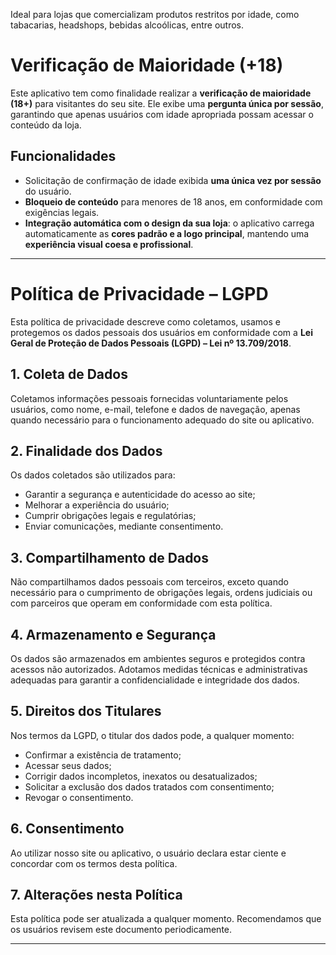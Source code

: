 Ideal para lojas que comercializam produtos restritos por idade, como tabacarias, headshops, bebidas alcoólicas, entre outros.

# Verificação de Maioridade (+18)

Este aplicativo tem como finalidade realizar a **verificação de maioridade (18+)** para visitantes do seu site. Ele exibe uma **pergunta única por sessão**, garantindo que apenas usuários com idade apropriada possam acessar o conteúdo da loja.

## Funcionalidades

- Solicitação de confirmação de idade exibida **uma única vez por sessão** do usuário.
- **Bloqueio de conteúdo** para menores de 18 anos, em conformidade com exigências legais.
- **Integração automática com o design da sua loja**: o aplicativo carrega automaticamente as **cores padrão e a logo principal**, mantendo uma **experiência visual coesa e profissional**.

---

# Política de Privacidade – LGPD

Esta política de privacidade descreve como coletamos, usamos e protegemos os dados pessoais dos usuários em conformidade com a **Lei Geral de Proteção de Dados Pessoais (LGPD) – Lei nº 13.709/2018**.

## 1. Coleta de Dados

Coletamos informações pessoais fornecidas voluntariamente pelos usuários, como nome, e-mail, telefone e dados de navegação, apenas quando necessário para o funcionamento adequado do site ou aplicativo.

## 2. Finalidade dos Dados

Os dados coletados são utilizados para:

- Garantir a segurança e autenticidade do acesso ao site;
- Melhorar a experiência do usuário;
- Cumprir obrigações legais e regulatórias;
- Enviar comunicações, mediante consentimento.

## 3. Compartilhamento de Dados

Não compartilhamos dados pessoais com terceiros, exceto quando necessário para o cumprimento de obrigações legais, ordens judiciais ou com parceiros que operam em conformidade com esta política.

## 4. Armazenamento e Segurança

Os dados são armazenados em ambientes seguros e protegidos contra acessos não autorizados. Adotamos medidas técnicas e administrativas adequadas para garantir a confidencialidade e integridade dos dados.

## 5. Direitos dos Titulares

Nos termos da LGPD, o titular dos dados pode, a qualquer momento:

- Confirmar a existência de tratamento;
- Acessar seus dados;
- Corrigir dados incompletos, inexatos ou desatualizados;
- Solicitar a exclusão dos dados tratados com consentimento;
- Revogar o consentimento.

## 6. Consentimento

Ao utilizar nosso site ou aplicativo, o usuário declara estar ciente e concordar com os termos desta política.

## 7. Alterações nesta Política

Esta política pode ser atualizada a qualquer momento. Recomendamos que os usuários revisem este documento periodicamente.

---

